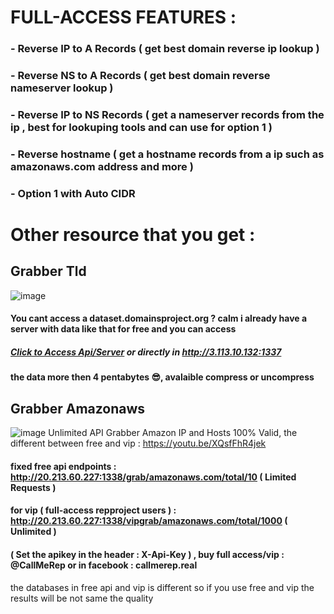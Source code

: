 # FULL-ACCESS FEATURES : 
### - Reverse IP to A Records ( get best domain reverse ip lookup ) 
### - Reverse NS to A Records ( get best domain reverse nameserver lookup ) 
### - Reverse IP to NS Records ( get a nameserver records from the ip , best for lookuping tools and can use for option 1 ) 
### - Reverse hostname ( get a hostname records from a ip such as amazonaws.com address and more ) 
### - Option 1 with Auto CIDR 

# Other resource that you get : 
## Grabber Tld
![image](https://user-images.githubusercontent.com/113588203/219699672-a8cac62c-d796-406f-92db-bb442fe953d1.png)

#### You cant access a dataset.domainsproject.org ? calm i already have a server with data like that for free and you can access 
##### [Click to Access Api/Server](http://3.113.10.132:1337) or directly in http://3.113.10.132:1337
#### the data more then 4 pentabytes 😎, avalaible compress or uncompress 


## Grabber Amazonaws
![image](https://user-images.githubusercontent.com/113588203/219699317-a793ce27-b00a-4b88-b48c-212d2f724c9e.png)
Unlimited API Grabber Amazon IP and Hosts 100% Valid, the different between free and vip : https://youtu.be/XQsfFhR4jek
#### fixed free api endpoints : http://20.213.60.227:1338/grab/amazonaws.com/total/10 ( Limited Requests )
#### for vip ( full-access repproject users ) : http://20.213.60.227:1338/vipgrab/amazonaws.com/total/1000 ( Unlimited )
#### ( Set the apikey in the header :  X-Api-Key ) , buy full access/vip : @CallMeRep or in facebook : callmerep.real
the databases in free api and vip is different so if you use free and vip the results will be not same the quality
